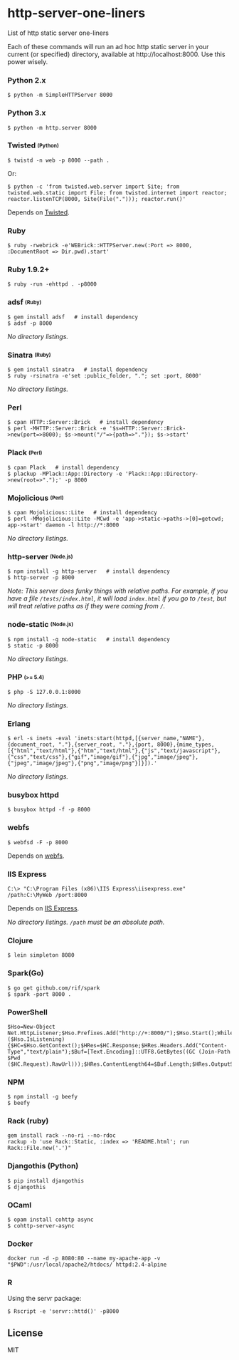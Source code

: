 http-server-one-liners
==========

List of http static server one-liners

Each of these commands will run an ad hoc http static server in your current (or specified) directory, available at http://localhost:8000. Use this power wisely.

### Python 2.x

```shell
$ python -m SimpleHTTPServer 8000
```

### Python 3.x

```shell
$ python -m http.server 8000
```

### Twisted <sub><sup>(Python)</sup></sub>

```shell
$ twistd -n web -p 8000 --path .
```

Or:

```shell
$ python -c 'from twisted.web.server import Site; from twisted.web.static import File; from twisted.internet import reactor; reactor.listenTCP(8000, Site(File("."))); reactor.run()'
```

Depends on [Twisted](http://twistedmatrix.com/trac/wiki/Downloads).

### Ruby

```shell
$ ruby -rwebrick -e'WEBrick::HTTPServer.new(:Port => 8000, :DocumentRoot => Dir.pwd).start'
```

### Ruby 1.9.2+

```shell
$ ruby -run -ehttpd . -p8000
```

### adsf <sub><sup>(Ruby)</sup></sub>

```shell
$ gem install adsf   # install dependency
$ adsf -p 8000
```

*No directory listings.*

### Sinatra <sub><sup>(Ruby)</sup></sub>

```shell
$ gem install sinatra   # install dependency
$ ruby -rsinatra -e'set :public_folder, "."; set :port, 8000'
```

*No directory listings.*

### Perl

```shell
$ cpan HTTP::Server::Brick   # install dependency
$ perl -MHTTP::Server::Brick -e '$s=HTTP::Server::Brick->new(port=>8000); $s->mount("/"=>{path=>"."}); $s->start'
```

### Plack <sub><sup>(Perl)</sup></sub>

```shell
$ cpan Plack   # install dependency
$ plackup -MPlack::App::Directory -e 'Plack::App::Directory->new(root=>".");' -p 8000
```

### Mojolicious <sub><sup>(Perl)</sup></sub>

```shell
$ cpan Mojolicious::Lite   # install dependency
$ perl -MMojolicious::Lite -MCwd -e 'app->static->paths->[0]=getcwd; app->start' daemon -l http://*:8000
```

*No directory listings.*

### http-server <sub><sup>(Node.js)</sup></sub>

```shell
$ npm install -g http-server   # install dependency
$ http-server -p 8000
```

*Note: This server does funky things with relative paths. For example, if you have a file `/tests/index.html`, it will load `index.html` if you go to `/test`, but will treat relative paths as if they were coming from `/`.*

### node-static <sub><sup>(Node.js)</sup></sub>

```shell
$ npm install -g node-static   # install dependency
$ static -p 8000
```

*No directory listings.*

### PHP <sub><sup>(>= 5.4)</sup></sub>

```shell
$ php -S 127.0.0.1:8000
```

*No directory listings.*

### Erlang

```shell
$ erl -s inets -eval 'inets:start(httpd,[{server_name,"NAME"},{document_root, "."},{server_root, "."},{port, 8000},{mime_types,[{"html","text/html"},{"htm","text/html"},{"js","text/javascript"},{"css","text/css"},{"gif","image/gif"},{"jpg","image/jpeg"},{"jpeg","image/jpeg"},{"png","image/png"}]}]).'
```

*No directory listings.*

### busybox httpd

```shell
$ busybox httpd -f -p 8000
```

### webfs

```shell
$ webfsd -F -p 8000
```

Depends on [webfs](http://linux.bytesex.org/misc/webfs.html).

### IIS Express

```shell
C:\> "C:\Program Files (x86)\IIS Express\iisexpress.exe" /path:C:\MyWeb /port:8000
```

Depends on [IIS Express](http://www.iis.net/learn/extensions/introduction-to-iis-express/iis-express-overview).

*No directory listings. `/path` must be an absolute path.*
  
### Clojure
```
$ lein simpleton 8080
```
### Spark(Go)
```
$ go get github.com/rif/spark
$ spark -port 8000 .
``` 
### PowerShell
```
$Hso=New-Object Net.HttpListener;$Hso.Prefixes.Add("http://+:8000/");$Hso.Start();While ($Hso.IsListening){$HC=$Hso.GetContext();$HRes=$HC.Response;$HRes.Headers.Add("Content-Type","text/plain");$Buf=[Text.Encoding]::UTF8.GetBytes((GC (Join-Path $Pwd ($HC.Request).RawUrl)));$HRes.ContentLength64=$Buf.Length;$HRes.OutputStream.Write($Buf,0,$Buf.Length);$HRes.Close()};$Hso.Stop()
```
### NPM
```
$ npm install -g beefy
$ beefy
```
### Rack (ruby)
```
gem install rack --no-ri --no-rdoc
rackup -b 'use Rack::Static, :index => 'README.html'; run Rack::File.new('.')"
```
### Djangothis (Python)
```
$ pip install djangothis
$ djangothis
```
### OCaml
```
$ opam install cohttp async
$ cohttp-server-async
```
### Docker
```
docker run -d -p 8080:80 --name my-apache-app -v "$PWD":/usr/local/apache2/htdocs/ httpd:2.4-alpine
```
### R

Using the servr package:
```
$ Rscript -e 'servr::httd()' -p8000
```

License
----------------
MIT
